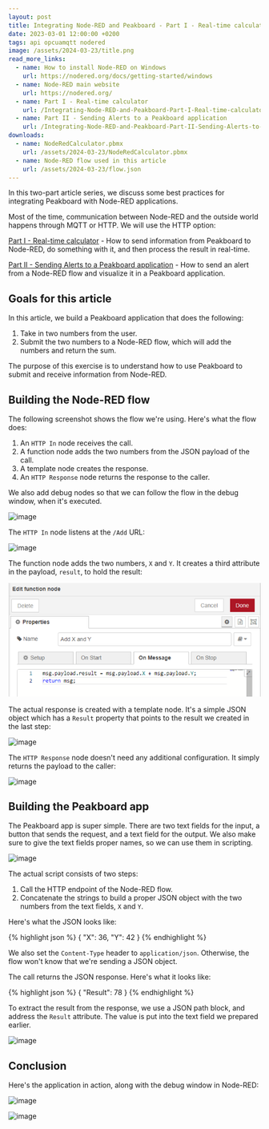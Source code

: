```yaml
---
layout: post
title: Integrating Node-RED and Peakboard - Part I - Real-time calculator
date: 2023-03-01 12:00:00 +0200
tags: api opcuamqtt nodered
image: /assets/2024-03-23/title.png
read_more_links:
  - name: How to install Node-RED on Windows
    url: https://nodered.org/docs/getting-started/windows
  - name: Node-RED main website
    url: https://nodered.org/
  - name: Part I - Real-time calculator
    url: /Integrating-Node-RED-and-Peakboard-Part-I-Real-time-calculator.html
  - name: Part II - Sending Alerts to a Peakboard application
    url: /Integrating-Node-RED-and-Peakboard-Part-II-Sending-Alerts-to-an-Peakboard-application.html
downloads:
  - name: NodeRedCalculator.pbmx
    url: /assets/2024-03-23/NodeRedCalculator.pbmx
  - name: Node-RED flow used in this article
    url: /assets/2024-03-23/flow.json
---
```

In this two-part article series, we discuss some best practices for integrating Peakboard with Node-RED applications.

Most of the time, communication between Node-RED and the outside world happens through MQTT or HTTP. We will use the HTTP option:

[Part I - Real-time calculator](/Integrating-Node-RED-and-Peakboard-Part-I-Real-time-calculator.html) -
How to send information from Peakboard to Node-RED, do something with it, and then process the result in real-time.

[Part II - Sending Alerts to a Peakboard application](/Integrating-Node-RED-and-Peakboard-Part-II-Sending-Alerts-to-an-Peakboard-application.html) -
How to send an alert from a Node-RED flow and visualize it in a Peakboard application.

## Goals for this article

In this article, we build a Peakboard application that does the following:
1. Take in two numbers from the user.
2. Submit the two numbers to a Node-RED flow, which will add the numbers and return the sum.

The purpose of this exercise is to understand how to use Peakboard to submit and receive information from Node-RED.

## Building the Node-RED flow

The following screenshot shows the flow we're using. Here's what the flow does:
1. An `HTTP In` node receives the call.
2. A function node adds the two numbers from the JSON payload of the call.
3. A template node creates the response.
4. An `HTTP Response` node returns the response to the caller.

We also add debug nodes so that we can follow the flow in the debug window, when it's executed.

![image](/assets/2024-03-23/010.png)

The `HTTP In` node listens at the `/Add` URL:

![image](/assets/2024-03-23/020.png)

The function node adds the two numbers, `X` and `Y`. It creates a third attribute in the payload, `result`, to hold the result:

![image](/assets/2024-03-23/021.png)

The actual response is created with a template node. It's a simple JSON object which has a `Result` property that points to the result we created in the last step:

![image](/assets/2024-03-23/022.png)

The `HTTP Response` node doesn't need any additional configuration. It simply returns the payload to the caller:

![image](/assets/2024-03-23/023.png)

## Building the Peakboard app

The Peakboard app is super simple. There are two text fields for the input, a button that sends the request, and a text field for the output. We also make sure to give the text fields proper names, so we can use them in scripting.

![image](/assets/2024-03-23/030.png)

The actual script consists of two steps:

1. Call the HTTP endpoint of the Node-RED flow.
2. Concatenate the strings to build a proper JSON object with the two numbers from the text fields, `X` and `Y`.

Here's what the JSON looks like:

{% highlight json %}
{
    "X": 36,
    "Y": 42
}
{% endhighlight %}

We also set the `Content-Type` header to `application/json`. Otherwise, the flow won't know that we're sending a JSON object.

The call returns the JSON response. Here's what it looks like:

{% highlight json %}
{
    "Result": 78
}
{% endhighlight %}

To extract the result from the response, we use a JSON path block, and address the `Result` attribute. The value is put into the text field we prepared earlier.

![image](/assets/2024-03-23/040.png)

## Conclusion

Here's the application in action, along with the debug window in Node-RED:

![image](/assets/2024-03-23/result.gif)

![image](/assets/2024-03-23/050.png)

